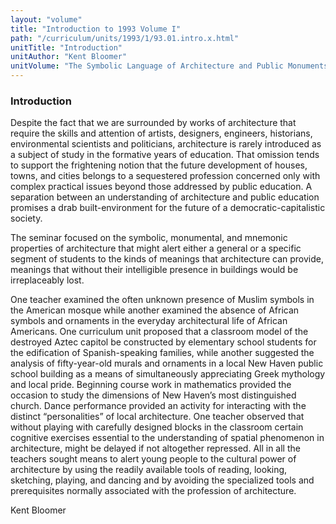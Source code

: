 ```yaml
---
layout: "volume"
title: "Introduction to 1993 Volume I"
path: "/curriculum/units/1993/1/93.01.intro.x.html"
unitTitle: "Introduction"
unitAuthor: "Kent Bloomer"
unitVolume: "The Symbolic Language of Architecture and Public Monuments"
---
```

<body>
<h3>
Introduction
</h3>
Despite the fact that we are surrounded by works of architecture that require the skills and attention of artists, designers, engineers, historians, environmental scientists and politicians, architecture is rarely introduced as a subject of study in the formative years of education. That omission tends to support the frightening notion that the future development of houses, towns, and cities belongs to a sequestered profession concerned only with complex practical issues beyond those addressed by public education. A separation between an understanding of architecture and public education promises a drab built-environment for the future of a democratic-capitalistic society.
<p>
The seminar focused on the symbolic, monumental, and mnemonic properties of architecture that might alert either a general or a specific segment of students to the kinds of meanings that architecture can provide, meanings that without their intelligible presence in buildings would be irreplaceably lost.
</p>
<p>
One teacher examined the often unknown presence of Muslim symbols in the American mosque while another examined the absence of African symbols and ornaments in the everyday architectural life of African Americans. One curriculum unit proposed that a classroom model of the destroyed Aztec capitol be constructed by elementary school students for the edification of Spanish-speaking families, while another suggested the analysis of fifty-year-old murals and ornaments in a local New Haven public school building as a means of simultaneously appreciating Greek mythology and local pride. Beginning course work in mathematics provided the occasion to study the dimensions of New Haven’s most distinguished church. Dance performance provided an activity for interacting with the distinct “personalities” of local architecture. One teacher observed that without playing with carefully designed blocks in the classroom certain cognitive exercises essential to the understanding of spatial phenomenon in architecture, might be delayed if not altogether repressed. All in all the teachers sought means to alert young people to the cultural power of architecture by using the readily available tools of reading, looking, sketching, playing, and dancing and by avoiding the specialized tools and prerequisites normally associated with the profession of architecture.
</p>
<p>
Kent Bloomer
</p>
</body>